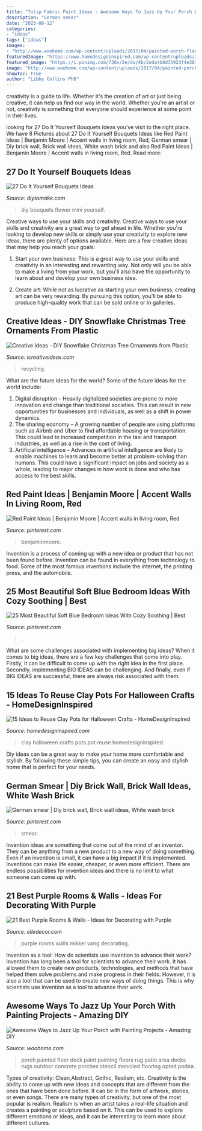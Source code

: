 ```yaml
---
title: "Tulip Fabric Paint Ideas : Awesome Ways To Jazz Up Your Porch With Painting Projects"
description: "German smear"
date: "2023-08-12"
categories:
- "ideas"
tags: ["ideas"]
images:
- "http://www.woohome.com/wp-content/uploads/2017/04/painted-porch-floor-12.jpg"
featuredImage: "https://www.homedesigninspired.com/wp-content/uploads/2019/09/Clay-Pot-Halloween-Crafts-2.jpg"
featured_image: "https://i.pinimg.com/736x/2e/da/4b/2eda4b8d35923f4e387b40c45e3b3d47.jpg"
image: "http://www.woohome.com/wp-content/uploads/2017/04/painted-porch-floor-12.jpg"
ShowToc: true
author: "Libby Collins PhD"
---
```



creativity is a guide to life. Whether it's the creation of art or just being creative, it can help us find our way in the world. Whether you're an artist or not, creativity is something that everyone should experience at some point in their lives.

	

		
looking for 27 Do It Yourself Bouquets Ideas you've visit to the right place. We have 8 Pictures about 27 Do It Yourself Bouquets Ideas like Red Paint Ideas | Benjamin Moore | Accent walls in living room, Red, German smear | Diy brick wall, Brick wall ideas, White wash brick and also Red Paint Ideas | Benjamin Moore | Accent walls in living room, Red. Read more:
		
    
## 27 Do It Yourself Bouquets Ideas

<img loading=lazy src="https://www.diytomake.com/wp-content/uploads/2017/01/Mini-Flower-Bouquets-DIY.jpg" onerror="this.onerror=null;this.src='https://tse2.mm.bing.net/th?id=OIP.lfPHyq45qy4vH4RRhgi41gHaKe&amp;pid=15.1';" alt="27 Do It Yourself Bouquets Ideas">

_Source: diytomake.com_

>diy bouquets flower mini yourself. 

	

Creative ways to use your skills and creativity.
Creative ways to use your skills and creativity are a great way to get ahead in life. Whether you're looking to develop new skills or simply use your creativity to explore new ideas, there are plenty of options available. Here are a few creative ideas that may help you reach your goals:
1. Start your own business: This is a great way to use your skills and creativity in an interesting and rewarding way. Not only will you be able to make a living from your work, but you'll also have the opportunity to learn about and develop your own business idea.

2. Create art: While not as lucrative as starting your own business, creating art can be very rewarding. By pursuing this option, you'll be able to produce high-quality work that can be sold online or in galleries.


    
## Creative Ideas - DIY Snowflake Christmas Tree Ornaments From Plastic

<img loading=lazy src="https://www.icreativeideas.com/wp-content/uploads/2014/11/Creative-Ideas-DIY-Plastic-Bottle-Christmas-Tree-10.jpg" onerror="this.onerror=null;this.src='https://tse1.mm.bing.net/th?id=OIP.NBjpyX0QAFQJq_AYulxmkgHaJ4&amp;pid=15.1';" alt="Creative Ideas - DIY Snowflake Christmas Tree Ornaments from Plastic">

_Source: icreativeideas.com_

>recycling. 

	

What are the future ideas for the world?
Some of the future ideas for the world include:
1. Digital disruption – Heavily digitalized societies are prone to more innovation and change than traditional societies. This can result in new opportunities for businesses and individuals, as well as a shift in power dynamics.
2. The sharing economy – A growing number of people are using platforms such as Airbnb and Uber to find affordable housing or transportation. This could lead to increased competition in the taxi and transport industries, as well as a rise in the cost of living.
3. Artificial intelligence – Advances in artificial intelligence are likely to enable machines to learn and become better at problem-solving than humans. This could have a significant impact on jobs and society as a whole, leading to major changes in how work is done and who has access to the best skills.

    
## Red Paint Ideas | Benjamin Moore | Accent Walls In Living Room, Red

<img loading=lazy src="https://i.pinimg.com/736x/2e/da/4b/2eda4b8d35923f4e387b40c45e3b3d47.jpg" onerror="this.onerror=null;this.src='https://tse3.mm.bing.net/th?id=OIP.FQwhF1UESZfLJ73MuXOmsgAAAA&amp;pid=15.1';" alt="Red Paint Ideas | Benjamin Moore | Accent walls in living room, Red">

_Source: pinterest.com_

>benjaminmoore. 

	

Invention is a process of coming up with a new idea or product that has not been found before. Invention can be found in everything from technology to food. Some of the most famous inventions include the internet, the printing press, and the automobile.

    
## 25 Most Beautiful Soft Blue Bedroom Ideas With Cozy Soothing | Best

<img loading=lazy src="https://i.pinimg.com/736x/36/2e/82/362e829e64b53f1dc77b178bd01cc79e.jpg" onerror="this.onerror=null;this.src='https://tse2.mm.bing.net/th?id=OIP.20EMvCpjGuDJ6k8tS4U8HAHaKg&amp;pid=15.1';" alt="25 Most Beautiful Soft Blue Bedroom Ideas With Cozy Soothing | Best">

_Source: pinterest.com_

>. 

	

What are some challenges associated with implementing big ideas?
When it comes to big ideas, there are a few key challenges that come into play. Firstly, it can be difficult to come up with the right idea in the first place. Secondly, implementing BIG IDEAS can be challenging. And finally, even if BIG IDEAS are successful, there are always risk associated with them.

    
## 15 Ideas To Reuse Clay Pots For Halloween Crafts - HomeDesignInspired

<img loading=lazy src="https://www.homedesigninspired.com/wp-content/uploads/2019/09/Clay-Pot-Halloween-Crafts-2.jpg" onerror="this.onerror=null;this.src='https://tse1.mm.bing.net/th?id=OIP.mJ4cYcPbgtR_pqdBcsUGSQHaJ6&amp;pid=15.1';" alt="15 Ideas to Reuse Clay Pots for Halloween Crafts - HomeDesignInspired">

_Source: homedesigninspired.com_

>clay halloween crafts pots pot reuse homedesigninspired. 

	

Diy ideas can be a great way to make your home more comfortable and stylish. By following these simple tips, you can create an easy and stylish home that is perfect for your needs.

    
## German Smear | Diy Brick Wall, Brick Wall Ideas, White Wash Brick

<img loading=lazy src="https://i.pinimg.com/736x/15/35/b6/1535b6033efd9c21c0cf4f8f30553fb3.jpg" onerror="this.onerror=null;this.src='https://tse2.mm.bing.net/th?id=OIP.3ssr6Q_52Qzs7lYh9RzUDwHaH9&amp;pid=15.1';" alt="German smear | Diy brick wall, Brick wall ideas, White wash brick">

_Source: pinterest.com_

>smear. 

	

Invention ideas are something that come out of the mind of an inventor. They can be anything from a new product to a new way of doing something. Even if an invention is small, it can have a big impact if it is implemented. Inventions can make life easier, cheaper, or even more efficient. There are endless possibilities for invention ideas and there is no limit to what someone can come up with.

    
## 21 Best Purple Rooms &amp; Walls - Ideas For Decorating With Purple

<img loading=lazy src="https://hips.hearstapps.com/edc.h-cdn.co/assets/16/22/4000x6136/gallery-1464968282-room2.jpg?resize=480:*" onerror="this.onerror=null;this.src='https://tse1.mm.bing.net/th?id=OIP.WdKffcNShCQuyGeAoNV5UwHaLW&amp;pid=15.1';" alt="21 Best Purple Rooms &amp; Walls - Ideas for Decorating with Purple">

_Source: elledecor.com_

>purple rooms walls mikkel vang decorating. 

	

Invention as a tool: How do scientists use invention to advance their work?
Invention has long been a tool for scientists to advance their work. It has allowed them to create new products, technologies, and methods that have helped them solve problems and make progress in their fields. However, it is also a tool that can be used to create new ways of doing things. This is why scientists use invention as a tool to advance their work.

    
## Awesome Ways To Jazz Up Your Porch With Painting Projects - Amazing DIY

<img loading=lazy src="http://www.woohome.com/wp-content/uploads/2017/04/painted-porch-floor-12.jpg" onerror="this.onerror=null;this.src='https://tse1.mm.bing.net/th?id=OIP.8eSymdP_hjqSWMeS_BX6JwHaNK&amp;pid=15.1';" alt="Awesome Ways to Jazz Up Your Porch with Painting Projects - Amazing DIY">

_Source: woohome.com_

>porch painted floor deck paint painting floors rug patio area decks rugs outdoor concrete porches stencil stenciled flooring opted podea. 

	

Types of creativity: Clean,Abstract, Gothic, Realism, etc.
Creativity is the ability to come up with new ideas and concepts that are different from the ones that have been done before. It can be in the form of artwork, stories, or even songs. There are many types of creativity, but one of the most popular is realism. Realism is when an artist takes a real-life situation and creates a painting or sculpture based on it. This can be used to explore different emotions or ideas, and it can be interesting to learn more about different cultures.

